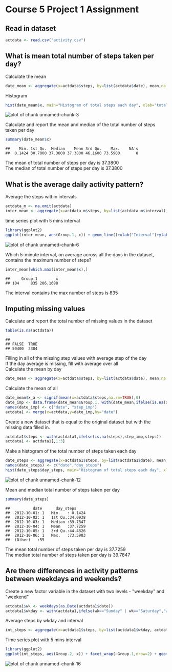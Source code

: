 
Course 5 Project 1 Assignment
====================================================================
## Read in dataset

```r
actdata <- read.csv("activity.csv")
```
## What is mean total number of steps taken per day?  

Calculate the mean

```r
date_mean <- aggregate(x=actdata$steps, by=list(actdata$date), mean,na.action = na.omit)
```
Histogram  

```r
hist(date_mean$x, main="Histogram of total steps each day", xlab="total steps each day")
```

![plot of chunk unnamed-chunk-3](figure/unnamed-chunk-3-1.png)

Calculate and report the mean and median of the total number of steps taken per day  

```r
summary(date_mean$x)
```

```
##    Min. 1st Qu.  Median    Mean 3rd Qu.    Max.    NA's 
##  0.1424 30.7000 37.3800 37.3800 46.1600 73.5900       8
```
The mean of total number of steps per day is 37.3800  
The median of total number of steps per day is 37.3800  

## What is the average daily activity pattern?  
Average the steps within intervals

```r
actdata_m <- na.omit(actdata)
inter_mean <- aggregate(x=actdata_m$steps, by=list(actdata_m$interval), mean)
```
time series plot with 5 mins interval  

```r
library(ggplot2)
ggplot(inter_mean, aes(Group.1, x)) + geom_line()+xlab("Interval")+ylab("Average steps count")
```

![plot of chunk unnamed-chunk-6](figure/unnamed-chunk-6-1.png)

Which 5-minute interval, on average across all the days in the dataset, contains the maximum number of steps?  

```r
inter_mean[which.max(inter_mean$x),]
```

```
##     Group.1        x
## 104     835 206.1698
```
The interval contains the max number of steps is 835  

## Imputing missing values
Calculate and report the total number of missing values in the dataset

```r
table(is.na(actdata))
```

```
## 
## FALSE  TRUE 
## 50400  2304
```
Filling in all of the missing step values with average step of the day  
If the day average is missing, fill with average over all  
Calculate the mean by day  

```r
date_mean <- aggregate(x=actdata$steps, by=list(actdata$date), mean,na.action = na.omit)
```
Calculate the mean of all  

```r
date_mean$x_a <- signif(mean(x=actdata$steps,na.rm=TRUE),0)
date_imp <- data.frame(date_mean$Group.1, with(date_mean,ifelse(is.na(x),x_a,x)))
names(date_imp) <- c("date", "step_imp")
actdata1 <- merge(x=actdata,y=date_imp,by="date")
```
Create a new dataset that is equal to the original dataset but with the missing data filled in.  

```r
actdata1$steps <- with(actdata1,ifelse(is.na(steps),step_imp,steps))
actdata1 <- actdata1[,1:3]
```
Make a histogram of the total number of steps taken each day  

```r
date_steps <- aggregate(x=actdata1$steps, by=list(actdata1$date), mean,na.action = na.omit)
names(date_steps) <- c("date","day_steps")
hist(date_steps$day_steps, main="Histogram of total steps each day", xlab="total steps each day")  
```

![plot of chunk unnamed-chunk-12](figure/unnamed-chunk-12-1.png)

Mean and median total number of steps taken per day    

```r
summary(date_steps)
```

```
##          date      day_steps      
##  2012-10-01: 1   Min.   : 0.1424  
##  2012-10-02: 1   1st Qu.:34.0938  
##  2012-10-03: 1   Median :39.7847  
##  2012-10-04: 1   Mean   :37.7259  
##  2012-10-05: 1   3rd Qu.:44.4826  
##  2012-10-06: 1   Max.   :73.5903  
##  (Other)   :55
```
The mean  total number of steps taken per day is 37.7259  
The median  total number of steps taken per day is 39.7847  
## Are there differences in activity patterns between weekdays and weekends?  
Create a new factor variable in the dataset with two levels - "weekday" and "weekend"  

```r
actdata1$wk <- weekdays(as.Date(actdata1$date))
actdata1$wkday <- with(actdata1,ifelse(wk=="Sunday" | wk=="Saturday","weekend","weekday"))
```
Average steps by wkday and interval  

```r
int_steps <- aggregate(x=actdata1$steps, by=list(actdata1$wkday, actdata1$interval), mean,na.action = na.omit)
```
Time series plot with 5 mins interval  

```r
library(ggplot2)
ggplot(int_steps, aes(Group.2, x)) + facet_wrap(~Group.1,nrow=2) + geom_line()+xlab("Interval")+ylab("Average steps count")
```

![plot of chunk unnamed-chunk-16](figure/unnamed-chunk-16-1.png)



